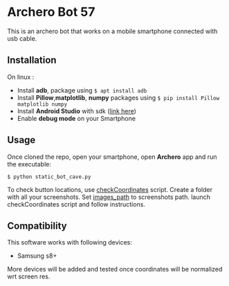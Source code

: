 # Archero Bot 57
This is an archero bot that works on a mobile smartphone connected with usb cable.

## Installation
On linux :
- Install __adb__, package using `$ apt install adb`
- Install __Pillow__,__matplotlib__, __numpy__ packages using `$ pip install Pillow matplotlib numpy`
- Install __Android Studio__ with sdk ([link here](https://developer.android.com/studio))
- Enable __debug mode__ on your Smartphone

## Usage
Once cloned the repo, open your smartphone, open __Archero__ app and run the executable:

```console
$ python static_bot_cave.py
```

To check button locations, use [checkCoordinates](checkCoordinates.py) script.
Create a folder with all your screenshots.
Set [images_path](https://github.com/fabian57fabian/archero_bot_57/blob/7c698dc856576cb986093dd3b352cb54c774df84/checkCoordinates.py#L46) to screenshots path.
launch checkCoordinates script and follow instructions.

## Compatibility
This software works with following devices:
- Samsung s8+

More devices will be added and tested once coordinates will be normalized wrt screen res.